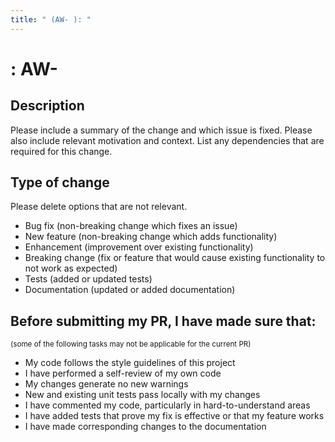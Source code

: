 ```yaml
---
title: " (AW- ): "
---
```


# : AW-

## Description

Please include a summary of the change and which issue is fixed. Please also include relevant motivation and context. List any dependencies that are required for this change.

## Type of change

Please delete options that are not relevant.

- Bug fix (non-breaking change which fixes an issue)
- New feature (non-breaking change which adds functionality)
- Enhancement (improvement over existing functionality)
- Breaking change (fix or feature that would cause existing functionality to not work as expected)
- Tests (added or updated tests)
- Documentation (updated or added documentation)

## Before submitting my PR, I have made sure that:
<small>(some of the following tasks may not be applicable for the current PR)</small>

- My code follows the style guidelines of this project
- I have performed a self-review of my own code
- My changes generate no new warnings
- New and existing unit tests pass locally with my changes
- I have commented my code, particularly in hard-to-understand areas
- I have added tests that prove my fix is effective or that my feature works
- I have made corresponding changes to the documentation
